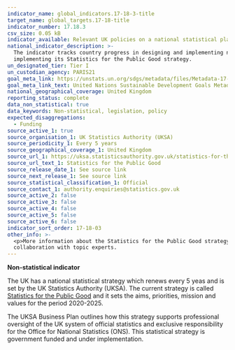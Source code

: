 ```yaml
---
indicator_name: global_indicators.17-18-3-title
target_name: global_targets.17-18-title
indicator_number: 17.18.3
csv_size: 0.05 kB
indicator_available: Relevant UK policies on a national statistical plan
national_indicator_description: >-
  The indicator tracks country progress in designing and implementing national statistical plans. At the global level this is a count of countries that are either (i) implementing a strategy, (ii) designing one or (iii) awaiting adoption of the strategy in the current year. The UK is
  implementing its Statistics for the Public Good strategy.
un_designated_tier: Tier I
un_custodian_agency: PARIS21
goal_meta_link: https://unstats.un.org/sdgs/metadata/files/Metadata-17-18-03.pdf
goal_meta_link_text: United Nations Sustainable Development Goals Metadata (PDF 345 KB)
national_geographical_coverage: United Kingdom
reporting_status: complete
data_non_statistical: true
data_keywords: Non-statistical, legislation, policy
expected_disaggregations:
  - Funding
source_active_1: true
source_organisation_1: UK Statistics Authority (UKSA)
source_periodicity_1: Every 5 years
source_geographical_coverage_1: United Kingdom
source_url_1: https://uksa.statisticsauthority.gov.uk/statistics-for-the-public-good/
source_url_text_1: Statistics for the Public Good
source_release_date_1: See source link
source_next_release_1: See source link
source_statistical_classification_1: Official
source_contact_1: authority.enquiries@statistics.gov.uk
source_active_2: false
source_active_3: false
source_active_4: false
source_active_5: false
source_active_6: false
indicator_sort_order: 17-18-03
other_info: >-
  <p>More information about the Statistics for the Public Good strategy can be found on the <a href="https://www.statisticsauthority.gov.uk/about-the-authority/strategy-and-business-plan/">UK Statistics Authority website</a>. The UKSA reports on progress against the Strategy in its <a href="https://uksa.statisticsauthority.gov.uk/publications-list/?keyword=&type=annual-report-accounts">Annual Report</a>.</p> Data follows the UN specification for this indicator. This indicator has not been identified in
  collaboration with topic experts.
---
```

**Non-statistical indicator**

<p>The UK has a national statistical strategy which renews every 5 yeas and is set by the UK Statistics Authority (UKSA). The current strategy is called <a href="https://uksa.statisticsauthority.gov.uk/statistics-for-the-public-good/">Statistics for the Public Good</a> and it sets the aims, priorities, mission and values for the period 2020-2025.</p>

<p>The UKSA Business Plan outlines how this strategy supports professional oversight of the UK system of official statistics and exclusive responsibility for the Office for National Statistics (ONS). This statistical strategy is government funded and under implementation.</p>

